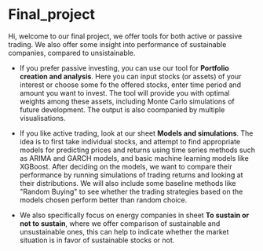 # Final_project
Hi, welcome to our final project,
we offer tools for both active or passive trading. We also offer some insight into performance of sustainable companies, compared to unsistainable.

- If you  prefer passive investing, you can use our tool for **Portfolio creation and analysis**. Here you can input stocks (or assets) of your interest or choose some fo the offered stocks, enter time period and amount you want to invest. The tool will provide you with optimal weights among these assets, including Monte Carlo simulations of future development. The output is also coompanied by multiple visualisations.

- If you like active trading, look at our sheet **Models and simulations**.  The idea is to first take individual stocks, and attempt to find appropriate models for predicting prices and returns using time series methods such as ARIMA and GARCH models, and basic machine learning models like XGBoost. After deciding on the models, we want to compare their performance by running simulations of trading returns and looking at their distributions. We will also include some baseline methods like "Random Buying" to see whether the trading strategies based on the models chosen perform better than random choice.

- We also specifically focus on energy companies in sheet **To sustain or not to sustain**, where we offer comparison of sustainable and unsustainable ones, this can help to indicate whether the market situation is in favor of sustainable stocks or not.




